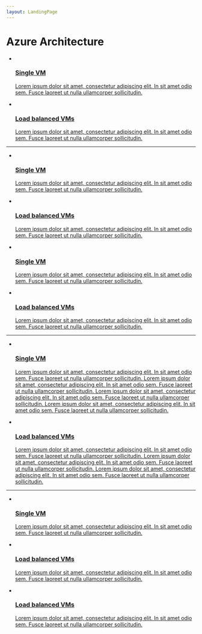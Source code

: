 ```yaml
---
layout: LandingPage
---
```

# Azure Architecture

<ul class="panelContent cardsH">
    <li>
        <a href="http://azure.microsoft.com/">
        <div class="cardSize">
            <div class="cardPadding">
                <div class="card">
                    <div class="cardImageOuter">
                        <div class="cardImage bgdAccent1">
                            <img src="http://docs.microsoft.com/en-us/media/hubs/azure/azure-arch-1.svg" alt="" />
                        </div>
                    </div>
                    <div class="cardText">
                        <h3>Single VM</h3>
						<p>Lorem ipsum dolor sit amet, consectetur adipiscing elit. In sit amet odio sem. Fusce laoreet ut nulla ullamcorper sollicitudin.</p>
                    </div>
                </div>
            </div>
        </div>
        </a>
    </li>
    <li>
        <a href="http://azure.microsoft.com/">
        <div class="cardSize">
            <div class="cardPadding">
                <div class="card">
                    <div class="cardImageOuter">
                        <div class="cardImage bgdAccent1">
                            <img src="http://docs.microsoft.com/en-us/media/hubs/azure/azure-arch-1.svg" alt="" />
                        </div>
                    </div>
                    <div class="cardText">
                        <h3>Load balanced VMs</h3>
						<p>Lorem ipsum dolor sit amet, consectetur adipiscing elit. In sit amet odio sem. Fusce laoreet ut nulla ullamcorper sollicitudin.</p>
                    </div>
                </div>
            </div>
        </div>
        </a>
    </li>
</ul>

---

<ul class="panelContent cardsI">
    <li>
        <a href="http://azure.microsoft.com/">
        <div class="cardSize">
            <div class="cardPadding">
                <div class="card">
                    <div class="cardImageOuter">
                        <div class="cardImage">
                            <img src="https://docs.microsoft.com/en-us/media/common/placeholder.svg" alt="" />
                        </div>
                    </div>
                    <div class="cardText">
                        <h3>Single VM</h3>
						<p>Lorem ipsum dolor sit amet, consectetur adipiscing elit. In sit amet odio sem. Fusce laoreet ut nulla ullamcorper sollicitudin.</p>
                    </div>
                </div>
            </div>
        </div>
        </a>
    </li>
    <li>
        <a href="http://azure.microsoft.com/">
        <div class="cardSize">
            <div class="cardPadding">
                <div class="card">
                    <div class="cardImageOuter">
                        <div class="cardImage">
                            <img src="https://docs.microsoft.com/en-us/media/common/placeholder.svg" alt="" />
                        </div>
                    </div>
                    <div class="cardText">
                        <h3>Load balanced VMs</h3>
						<p>Lorem ipsum dolor sit amet, consectetur adipiscing elit. In sit amet odio sem. Fusce laoreet ut nulla ullamcorper sollicitudin.</p>
                    </div>
                </div>
            </div>
        </div>
        </a>
    </li>
	<li>
        <a href="http://azure.microsoft.com/">
        <div class="cardSize">
            <div class="cardPadding">
                <div class="card">
                    <div class="cardImageOuter">
                        <div class="cardImage">
                            <img src="https://docs.microsoft.com/en-us/media/common/placeholder.svg" alt="" />
                        </div>
                    </div>
                    <div class="cardText">
                        <h3>Single VM</h3>
						<p>Lorem ipsum dolor sit amet, consectetur adipiscing elit. In sit amet odio sem. Fusce laoreet ut nulla ullamcorper sollicitudin.</p>
                    </div>
                </div>
            </div>
        </div>
        </a>
    </li>
    <li>
        <a href="http://azure.microsoft.com/">
        <div class="cardSize">
            <div class="cardPadding">
                <div class="card">
                    <div class="cardImageOuter">
                        <div class="cardImage">
                            <img src="https://docs.microsoft.com/en-us/media/common/placeholder.svg" alt="" />
                        </div>
                    </div>
                    <div class="cardText">
                        <h3>Load balanced VMs</h3>
						<p>Lorem ipsum dolor sit amet, consectetur adipiscing elit. In sit amet odio sem. Fusce laoreet ut nulla ullamcorper sollicitudin.</p>
                    </div>
                </div>
            </div>
        </div>
        </a>
    </li>
</ul>

---

<ul class="panelContent cardsJ">
    <li>
        <a href="http://azure.microsoft.com/">
        <div class="cardSize">
            <div class="cardPadding">
                <div class="card">
                    <div class="cardImageOuter">
                        <div class="cardImage">
                            <img src="https://docs.microsoft.com/en-us/media/common/placeholder.svg" alt="" />
                        </div>
                    </div>
                    <div class="cardText">
                        <h3>Single VM</h3>
						<p>Lorem ipsum dolor sit amet, consectetur adipiscing elit. In sit amet odio sem. Fusce laoreet ut nulla ullamcorper sollicitudin. Lorem ipsum dolor sit amet, consectetur adipiscing elit. In sit amet odio sem. Fusce laoreet ut nulla ullamcorper sollicitudin. Lorem ipsum dolor sit amet, consectetur adipiscing elit. In sit amet odio sem. Fusce laoreet ut nulla ullamcorper sollicitudin. Lorem ipsum dolor sit amet, consectetur adipiscing elit. In sit amet odio sem. Fusce laoreet ut nulla ullamcorper sollicitudin.</p>
                    </div>
                </div>
            </div>
        </div>
        </a>
    </li>
    <li>
        <a href="http://azure.microsoft.com/">
        <div class="cardSize">
            <div class="cardPadding">
                <div class="card">
                    <div class="cardImageOuter">
                        <div class="cardImage">
                            <img src="https://docs.microsoft.com/en-us/media/common/placeholder.svg" alt="" />
                        </div>
                    </div>
                    <div class="cardText">
                        <h3>Load balanced VMs</h3>
						<p>Lorem ipsum dolor sit amet, consectetur adipiscing elit. In sit amet odio sem. Fusce laoreet ut nulla ullamcorper sollicitudin. Lorem ipsum dolor sit amet, consectetur adipiscing elit. In sit amet odio sem. Fusce laoreet ut nulla ullamcorper sollicitudin. Lorem ipsum dolor sit amet, consectetur adipiscing elit. In sit amet odio sem. Fusce laoreet ut nulla ullamcorper sollicitudin.</p>
                    </div>
                </div>
            </div>
        </div>
        </a>
    </li>
</ul>

---

<ul class="panelContent cardsK">
    <li>
        <a href="http://azure.microsoft.com/">
        <div class="cardSize">
            <div class="cardPadding">
                <div class="card">
                    <div class="cardImageOuter">
                        <div class="cardImage bgdAccent1">
                            <img src="https://docs.microsoft.com/en-us/media/common/placeholder.svg" alt="" />
                        </div>
                    </div>
                    <div class="cardText">
                        <h3>Single VM</h3>
						<p>Lorem ipsum dolor sit amet, consectetur adipiscing elit. In sit amet odio sem. Fusce laoreet ut nulla ullamcorper sollicitudin.</p>
                    </div>
                </div>
            </div>
        </div>
        </a>
    </li>
    <li>
        <a href="http://azure.microsoft.com/">
        <div class="cardSize">
            <div class="cardPadding">
                <div class="card">
                    <div class="cardImageOuter">
                        <div class="cardImage bgdAccent1">
                            <img src="https://docs.microsoft.com/en-us/media/common/placeholder.svg" alt="" />
                        </div>
                    </div>
                    <div class="cardText">
                        <h3>Load balanced VMs</h3>
						<p>Lorem ipsum dolor sit amet, consectetur adipiscing elit. In sit amet odio sem. Fusce laoreet ut nulla ullamcorper sollicitudin.</p>
                    </div>
                </div>
            </div>
        </div>
        </a>
    </li>
	<li>
        <a href="http://azure.microsoft.com/">
        <div class="cardSize">
            <div class="cardPadding">
                <div class="card">
                    <div class="cardImageOuter">
                        <div class="cardImage bgdAccent1">
                            <img src="https://docs.microsoft.com/en-us/media/common/placeholder.svg" alt="" />
                        </div>
                    </div>
                    <div class="cardText">
                        <h3>Load balanced VMs</h3>
						<p>Lorem ipsum dolor sit amet, consectetur adipiscing elit. In sit amet odio sem. Fusce laoreet ut nulla ullamcorper sollicitudin.</p>
                    </div>
                </div>
            </div>
        </div>
        </a>
    </li>
</ul>
